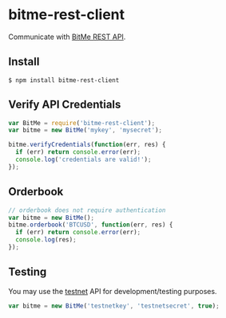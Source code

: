 # bitme-rest-client

Communicate with [BitMe REST API](http://bitme.github.com/rest/).

## Install

```
$ npm install bitme-rest-client
```

## Verify API Credentials

```js
var BitMe = require('bitme-rest-client');
var bitme = new BitMe('mykey', 'mysecret');

bitme.verifyCredentials(function(err, res) {
  if (err) return console.error(err);
  console.log('credentials are valid!');
});
```

## Orderbook

```js
// orderbook does not require authentication
var bitme = new BitMe();
bitme.orderbook('BTCUSD', function(err, res) {
  if (err) return console.error(err);
  console.log(res);
});
```

## Testing

You may use the [testnet](https://test.bitme.com) API for development/testing 
purposes.

```js
var bitme = new BitMe('testnetkey', 'testnetsecret', true);
```
